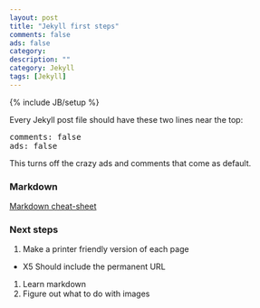 ```yaml
---
layout: post
title: "Jekyll first steps"
comments: false
ads: false
category: 
description: ""
category: Jekyll
tags: [Jekyll]
---
```

{% include JB/setup %}

Every Jekyll post file should have these two lines near the top:
<pre>
comments: false
ads: false
</pre>
This turns off the crazy ads and comments that come as default.

### Markdown
[Markdown cheat-sheet](https://github.com/adam-p/markdown-here/wiki/Markdown-Cheatsheet#wiki-html)

### Next steps
 1. Make a printer friendly version of each page
   * X5 Should include the permanent URL
 1. Learn markdown
 1. Figure out what to do with images

